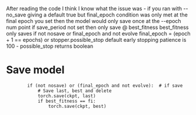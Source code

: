 After reading the code I think I know what the issue was - if you ran with --no_save giving a default true but final_epoch condition was only met at the final epoch you set then the model would only save once at the --epoch num point
if save_period not set then only save @ best_fitness
best_fitness only saves if not nosave or final_epoch and not evolve
final_epoch = (epoch + 1 == epochs) or stopper.possible_stop
default early stopping patience is 100 - possible_stop returns boolean
 # Save model
            if (not nosave) or (final_epoch and not evolve):  # if save
                # Save last, best and delete
                torch.save(ckpt, last)
                if best_fitness == fi:
                    torch.save(ckpt, best)

